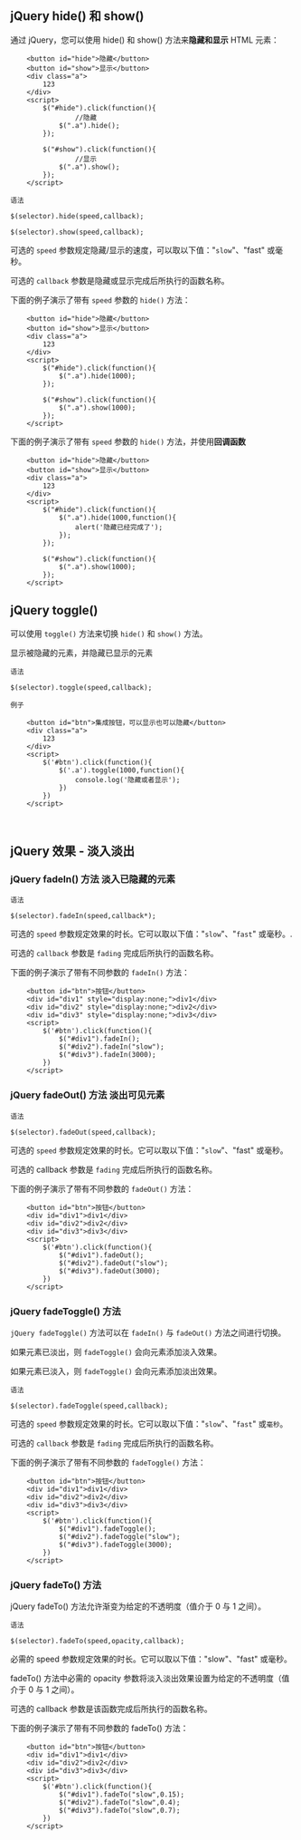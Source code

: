 ## jQuery hide() 和 show()

通过 jQuery，您可以使用 hide() 和 show() 方法来**隐藏和显示** HTML 元素：

```
    <button id="hide">隐藏</button>
    <button id="show">显示</button>
    <div class="a">
        123
    </div>
    <script>
        $("#hide").click(function(){
        		//隐藏
            $(".a").hide();
        });
 
        $("#show").click(function(){
        		//显示
            $(".a").show();
        });
    </script>
```

`语法`

```
$(selector).hide(speed,callback);

$(selector).show(speed,callback);
```

可选的 `speed` 参数规定隐藏/显示的速度，可以取以下值："`slow`"、"fast" 或毫秒。

可选的 `callback` 参数是隐藏或显示完成后所执行的函数名称。

下面的例子演示了带有 `speed` 参数的 `hide()` 方法：

```
    <button id="hide">隐藏</button>
    <button id="show">显示</button>
    <div class="a">
        123
    </div>
    <script>
        $("#hide").click(function(){
            $(".a").hide(1000);
        });
 
        $("#show").click(function(){
            $(".a").show(1000);
        });
    </script>
```

下面的例子演示了带有 `speed` 参数的 `hide()` 方法，并使用**回调函数**

```
    <button id="hide">隐藏</button>
    <button id="show">显示</button>
    <div class="a">
        123
    </div>
    <script>
        $("#hide").click(function(){
            $(".a").hide(1000,function(){
                alert('隐藏已经完成了');
            });
        });
 
        $("#show").click(function(){
            $(".a").show(1000);
        });
    </script>
```



## jQuery toggle()

可以使用 `toggle()` 方法来切换 `hide()` 和 `show()` 方法。

显示被隐藏的元素，并隐藏已显示的元素

`语法`

```
$(selector).toggle(speed,callback);
```

`例子`

```
    <button id="btn">集成按钮，可以显示也可以隐藏</button>
    <div class="a">
        123
    </div>
    <script>
        $('#btn').click(function(){
            $('.a').toggle(1000,function(){
                console.log('隐藏或者显示');
            })
        })
    </script>
```

​	

## jQuery 效果 - 淡入淡出

### jQuery fadeIn() 方法	淡入已隐藏的元素

`语法`

```
$(selector).fadeIn(speed,callback*);
```

可选的 `speed` 参数规定效果的时长。它可以取以下值："`slow`"、"`fast`" 或毫秒。.

可选的 `callback` 参数是 `fading` 完成后所执行的函数名称。

下面的例子演示了带有不同参数的 `fadeIn()` 方法：

```
    <button id="btn">按钮</button>
    <div id="div1" style="display:none;">div1</div>
    <div id="div2" style="display:none;">div2</div>
    <div id="div3" style="display:none;">div3</div>
    <script>
        $('#btn').click(function(){
            $("#div1").fadeIn();
            $("#div2").fadeIn("slow");
            $("#div3").fadeIn(3000);
        })
    </script>
```



### jQuery fadeOut() 方法	淡出可见元素

`语法`

```
$(selector).fadeOut(speed,callback);
```

可选的 `speed` 参数规定效果的时长。它可以取以下值："`slow`"、"fast" 或毫秒。

可选的 callback 参数是 `fading` 完成后所执行的函数名称。

下面的例子演示了带有不同参数的 `fadeOut()` 方法：

```
    <button id="btn">按钮</button>
    <div id="div1">div1</div>
    <div id="div2">div2</div>
    <div id="div3">div3</div>
    <script>
        $('#btn').click(function(){
            $("#div1").fadeOut();
            $("#div2").fadeOut("slow");
            $("#div3").fadeOut(3000);
        })
    </script>
```



### jQuery fadeToggle() 方法

`jQuery fadeToggle()` 方法可以在 `fadeIn()` 与 `fadeOut()` 方法之间进行切换。

如果元素已淡出，则 `fadeToggle()` 会向元素添加淡入效果。

如果元素已淡入，则 `fadeToggle()` 会向元素添加淡出效果。

`语法`

```
$(selector).fadeToggle(speed,callback);
```

可选的 `speed` 参数规定效果的时长。它可以取以下值："`slow`"、"`fast`" 或`毫秒`。

可选的 `callback` 参数是 `fading` 完成后所执行的函数名称。

下面的例子演示了带有不同参数的 `fadeToggle()` 方法：

```
    <button id="btn">按钮</button>
    <div id="div1">div1</div>
    <div id="div2">div2</div>
    <div id="div3">div3</div>
    <script>
        $('#btn').click(function(){
            $("#div1").fadeToggle();
            $("#div2").fadeToggle("slow");
            $("#div3").fadeToggle(3000);
        })
    </script>
```



### jQuery fadeTo() 方法   

jQuery fadeTo() 方法允许渐变为给定的不透明度（值介于 0 与 1 之间）。

`语法`

```
$(selector).fadeTo(speed,opacity,callback);
```

必需的 speed 参数规定效果的时长。它可以取以下值："slow"、"fast" 或毫秒。

fadeTo() 方法中必需的 opacity 参数将淡入淡出效果设置为给定的不透明度（值介于 0 与 1 之间）。

可选的 callback 参数是该函数完成后所执行的函数名称。

下面的例子演示了带有不同参数的 fadeTo() 方法：

```
    <button id="btn">按钮</button>
    <div id="div1">div1</div>
    <div id="div2">div2</div>
    <div id="div3">div3</div>
    <script>
        $('#btn').click(function(){
            $("#div1").fadeTo("slow",0.15);
            $("#div2").fadeTo("slow",0.4);
            $("#div3").fadeTo("slow",0.7);
        })
    </script>
```

